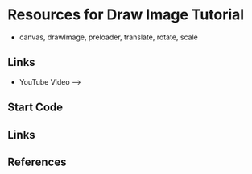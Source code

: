 # Resources for Draw Image Tutorial
- canvas, drawImage, preloader, translate, rotate, scale

## Links
- YouTube Video -->

## Start Code

## Links

## References

